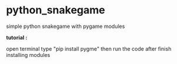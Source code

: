 # python_snakegame
simple python snakegame with pygame modules

**tutorial :**

open terminal
type "pip install pygme"
then run the code after finish installing modules
